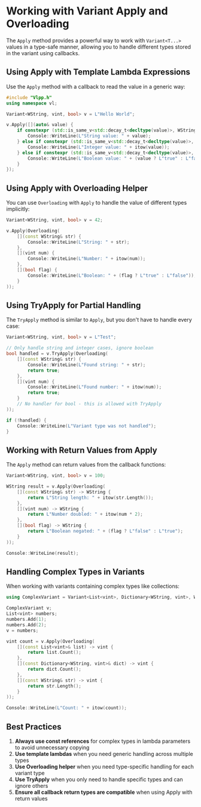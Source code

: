 # Working with Variant Apply and Overloading

The `Apply` method provides a powerful way to work with `Variant<T...>` values in a type-safe manner, allowing you to handle different types stored in the variant using callbacks.

## Using Apply with Template Lambda Expressions

Use the `Apply` method with a callback to read the value in a generic way:

```cpp
#include "Vlpp.h"
using namespace vl;

Variant<WString, vint, bool> v = L"Hello World";

v.Apply([](auto& value) {
    if constexpr (std::is_same_v<std::decay_t<decltype(value)>, WString>) {
        Console::WriteLine(L"String value: " + value);
    } else if constexpr (std::is_same_v<std::decay_t<decltype(value)>, vint>) {
        Console::WriteLine(L"Integer value: " + itow(value));
    } else if constexpr (std::is_same_v<std::decay_t<decltype(value)>, bool>) {
        Console::WriteLine(L"Boolean value: " + (value ? L"true" : L"false"));
    }
});
```

## Using Apply with Overloading Helper

You can use `Overloading` with `Apply` to handle the value of different types implicitly:

```cpp
Variant<WString, vint, bool> v = 42;

v.Apply(Overloading(
    [](const WString& str) { 
        Console::WriteLine(L"String: " + str);
    },
    [](vint num) { 
        Console::WriteLine(L"Number: " + itow(num));
    },
    [](bool flag) { 
        Console::WriteLine(L"Boolean: " + (flag ? L"true" : L"false"));
    }
));
```

## Using TryApply for Partial Handling

The `TryApply` method is similar to `Apply`, but you don't have to handle every case:

```cpp
Variant<WString, vint, bool> v = L"Test";

// Only handle string and integer cases, ignore boolean
bool handled = v.TryApply(Overloading(
    [](const WString& str) { 
        Console::WriteLine(L"Found string: " + str);
        return true;
    },
    [](vint num) { 
        Console::WriteLine(L"Found number: " + itow(num));
        return true;
    }
    // No handler for bool - this is allowed with TryApply
));

if (!handled) {
    Console::WriteLine(L"Variant type was not handled");
}
```

## Working with Return Values from Apply

The `Apply` method can return values from the callback functions:

```cpp
Variant<WString, vint, bool> v = 100;

WString result = v.Apply(Overloading(
    [](const WString& str) -> WString { 
        return L"String length: " + itow(str.Length());
    },
    [](vint num) -> WString { 
        return L"Number doubled: " + itow(num * 2);
    },
    [](bool flag) -> WString { 
        return L"Boolean negated: " + (flag ? L"false" : L"true");
    }
));

Console::WriteLine(result);
```

## Handling Complex Types in Variants

When working with variants containing complex types like collections:

```cpp
using ComplexVariant = Variant<List<vint>, Dictionary<WString, vint>, WString>;

ComplexVariant v;
List<vint> numbers;
numbers.Add(1);
numbers.Add(2);
v = numbers;

vint count = v.Apply(Overloading(
    [](const List<vint>& list) -> vint { 
        return list.Count();
    },
    [](const Dictionary<WString, vint>& dict) -> vint { 
        return dict.Count();
    },
    [](const WString& str) -> vint { 
        return str.Length();
    }
));

Console::WriteLine(L"Count: " + itow(count));
```

## Best Practices

1. **Always use const references** for complex types in lambda parameters to avoid unnecessary copying
2. **Use template lambdas** when you need generic handling across multiple types
3. **Use Overloading helper** when you need type-specific handling for each variant type
4. **Use TryApply** when you only need to handle specific types and can ignore others
5. **Ensure all callback return types are compatible** when using Apply with return values